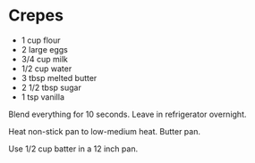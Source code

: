 # Crepes

* 1 cup flour
* 2 large eggs
* 3/4 cup milk
* 1/2 cup water
* 3 tbsp melted butter
* 2 1/2 tbsp sugar
* 1 tsp vanilla

Blend everything for 10 seconds.  Leave in refrigerator overnight.

Heat non-stick pan to low-medium heat.  Butter pan.

Use 1/2 cup batter in a 12 inch pan.
